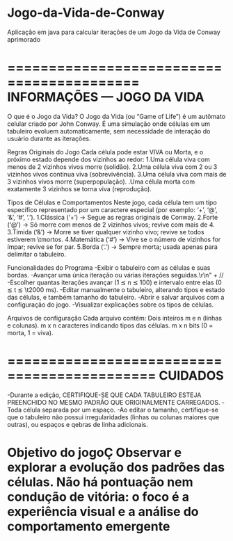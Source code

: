 # Jogo-da-Vida-de-Conway
Aplicação em java para calcular iterações de um Jogo da Vida de Conway aprimorado

==========================================
        INFORMAÇÕES — JOGO DA VIDA
==========================================
O que é o Jogo da Vida?
O Jogo da Vida (ou “Game of Life”) é um autômato celular criado por John Conway. É uma simulação onde células em um tabuleiro evoluem automaticamente, sem necessidade de interação do usuário durante as iterações.

Regras Originais do Jogo
Cada célula pode estar VIVA ou Morta, e o próximo estado depende dos vizinhos ao redor:
1.Uma célula viva com menos de 2 vizinhos vivos morre (solidão).
2.Uma célula viva com 2 ou 3 vizinhos vivos continua viva (sobrevivência).
3.Uma célula viva com mais de 3 vizinhos vivos morre (superpopulação).
.Uma célula morta com exatamente 3 vizinhos se torna viva (reprodução).

Tipos de Células e Comportamentos
Neste jogo, cada célula tem um tipo específico representado por um caractere especial (por exemplo: ‘+’, ‘@’, ‘&’, ‘#’, ‘.’).
1.Clássica (‘+’) → Segue as regras originais de Conway.
2.Forte (‘@’) → Só morre com menos de 2 vizinhos vivos; revive com mais de 4.
3.Tímida (‘&’) → Morre se tiver qualquer vizinho vivo; revive se todos estiverem \tmortos.
4.Matemática (‘#’) → Vive se o número de vizinhos for ímpar; revive se for par.
5.Borda (‘.’) → Sempre morta; usada apenas para delimitar o tabuleiro.

Funcionalidades do Programa
-Exibir o tabuleiro com as células e suas bordas.
-Avançar uma única iteração ou várias iterações seguidas.\r\n" + //
-Escolher quantas iterações avançar (1 ⪯ n ⪯ 100) e intervalo entre elas (0 ⪯ t ⪯ \t2000 ms).
-Editar manualmente o tabuleiro, alterando tipos e estado das células, e também tamanho do tabuleiro.
-Abrir e salvar arquivos com a configuração do jogo.
-Visualizar explicações sobre os tipos de células.

Arquivos de configuração
Cada arquivo contém:
Dois inteiros m e n (linhas e colunas).
m x n caracteres indicando tipos das células.
m x n bits (0 = morta, 1 = viva).

============================================
CUIDADOS
============================================
-Durante a edição, CERTIFIQUE-SE QUE CADA TABULEIRO ESTEJA PREENCHIDO NO MESMO PADRÃO QUE ORIGINALMENTE CARREGADOS.
-Toda célula separada por um espaço.
-Ao editar o tamanho, certifique-se que o tabuleiro não possui irregularidades (linhas ou colunas maiores que outras), ou espaços e qebras de linha adicionais.

Objetivo do jogoÇ
Observar e explorar a evolução dos padrões das células. Não há pontuação nem condução de vitória: o foco é a experiência visual e a análise do comportamento emergente
======================================================================================================================
